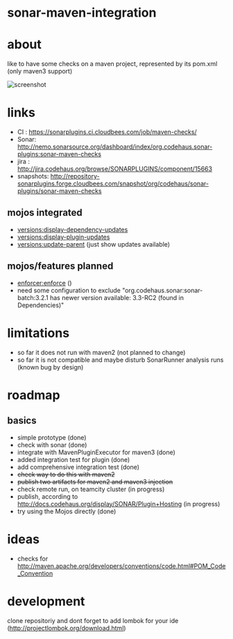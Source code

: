 sonar-maven-integration
=======================


# about #

like to have some checks on a maven project, represented by its pom.xml (only maven3 support)

![screenshot](https://github.com/SonarCommunity/sonar-maven-checks/blob/master/src/main/docs/screenshot.png?raw=true "screenshot")

# links #
* CI   : https://sonarplugins.ci.cloudbees.com/job/maven-checks/
* Sonar: http://nemo.sonarsource.org/dashboard/index/org.codehaus.sonar-plugins:sonar-maven-checks
* jira : http://jira.codehaus.org/browse/SONARPLUGINS/component/15663
* snapshots: http://repository-sonarplugins.forge.cloudbees.com/snapshot/org/codehaus/sonar-plugins/sonar-maven-checks

## mojos integrated ##

* [versions:display-dependency-updates](http://mojo.codehaus.org/versions-maven-plugin/display-dependency-updates-mojo.html)
* [versions:display-plugin-updates](http://mojo.codehaus.org/versions-maven-plugin/display-plugin-updates-mojo.html)
* [versions:update-parent](http://mojo.codehaus.org/versions-maven-plugin/update-parent-mojo.html) (just show updates available)

## mojos/features planned ##
* [enforcer:enforce](http://maven.apache.org/plugins/maven-enforcer-plugin/enforce-mojo.html) ()
* need some configuration to exclude "org.codehaus.sonar:sonar-batch:3.2.1 has newer version available: 3.3-RC2 (found in Dependencies)"

# limitations #

* so far it does not run with maven2 (not planned to change)
* so far it is not compatible and maybe disturb SonarRunner analysis runs (known bug by design)

# roadmap #

## basics ##
* simple prototype (done)
* check with sonar (done)
* integrate with MavenPluginExecutor for maven3 (done)
* added integration test for plugin (done)
* add comprehensive integration test (done)
* <del>check way to do this with maven2</del>
* <del>publish two artifacts for maven2 and maven3 injection</del>
* check remote run, on teamcity cluster (in progress)
* publish, according to http://docs.codehaus.org/display/SONAR/Plugin+Hosting (in progress)
* try using the Mojos directly (done)

# ideas #
* checks for http://maven.apache.org/developers/conventions/code.html#POM_Code_Convention

# development #
clone repositoriy and dont forget to add lombok for your ide (http://projectlombok.org/download.html)